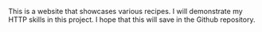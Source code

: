 This is a website that showcases various recipes. I will demonstrate my HTTP skills in this project.
I hope that this will save in the Github repository.
